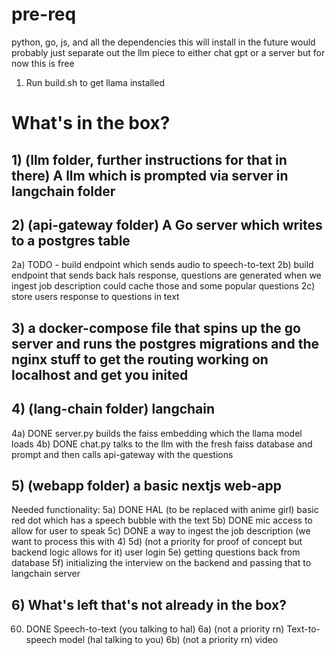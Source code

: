 # pre-req
python, go, js, and all the dependencies this will install
in the future would probably just separate out the llm piece to either chat gpt or a server but for now this is free

1) Run build.sh to get llama installed

# What's in the box?

## 1) (llm folder, further instructions for that in there) A llm which is prompted via server in langchain folder 
## 2) (api-gateway folder) A Go server which writes to a postgres table 
   2a) TODO - build endpoint which sends audio to speech-to-text
   2b) build endpoint that sends back hals response, questions are generated when we ingest job description could cache those and some popular questions
   2c) store users response to questions in text 
## 3) a docker-compose file that spins up the go server and runs the postgres migrations and the nginx stuff to get the routing working on localhost and get you inited
## 4) (lang-chain folder) langchain  
   4a) DONE server.py builds the faiss embedding which the llama model loads 
   4b) DONE chat.py talks to the llm with the fresh faiss database and prompt and then calls api-gateway with the questions 
## 5) (webapp folder) a basic nextjs web-app 
  Needed functionality:
  5a) DONE HAL (to be replaced with anime girl) basic red dot which has a speech bubble with the text
  5b) DONE mic access to allow for user to speak 
  5c) DONE a way to ingest the job description (we want to process this with 4)
  5d) (not a priority for proof of concept but backend logic allows for it) user login 
  5e) getting questions back from database
  5f) initializing the interview on the backend and passing that to langchain server 
  
## 6) What's left that's not already in the box?
  60) DONE Speech-to-text (you talking to hal)
  6a) (not a priority rn) Text-to-speech model (hal talking to you)
  6b) (not a priority rn) video 
